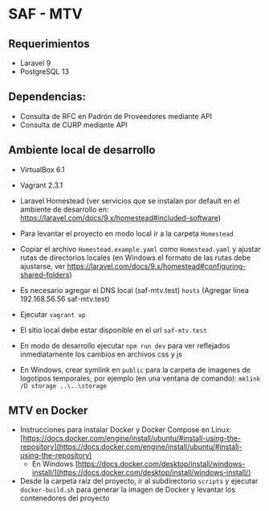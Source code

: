 # SAF - MTV

## Requerimientos

- Laravel 9
- PostgreSQL 13

## Dependencias:

- Consulta de RFC en Padrón de Proveedores mediante API 
- Consulta de CURP mediante API

## Ambiente local de desarrollo

- VirtualBox 6.1
- Vagrant 2.3.1
- Laravel Homestead (ver servicios que se instalan por default en el ambiente de desarrollo en: https://laravel.com/docs/9.x/homestead#included-software)
 
- Para levantar el proyecto en modo local ir a la carpeta `Homestead`
- Copiar el archivo `Homestead.example.yaml` como `Homestead.yaml` y ajustar rutas de directorios locales (en Windows el formato de las rutas debe ajustarse, ver https://laravel.com/docs/9.x/homestead#configuring-shared-folders)
- Es necesario agregar el DNS local (saf-mtv.test) `hosts` (Agregar línea 192.168.56.56	saf-mtv.test)
- Ejecutar `vagrant up`
- El sitio local debe estar disponible en el url `saf-mtv.test`

- En modo de desarrollo ejecutar `npm run dev` para ver reflejados inmediatamente los cambios en archivos css y js

- En Windows, crear symlink en `public` para la carpeta de imagenes de logotipos temporales, por ejemplo (en una ventana de comando): `mklink /D storage ..\..\storage`

## MTV en Docker

- Instrucciones para instalar Docker y Docker Compose en Linux: [https://docs.docker.com/engine/install/ubuntu/#install-using-the-repository](https://docs.docker.com/engine/install/ubuntu/#install-using-the-repository)
  - En Windows [https://docs.docker.com/desktop/install/windows-install/](https://docs.docker.com/desktop/install/windows-install/)
- Desde la carpeta raíz del proyecto, ir al subdirectorio `scripts` y ejecutar `docker-build.sh` para generar la imagen de Docker y levantar los contenedores del proyecto
